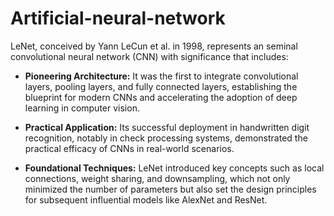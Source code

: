 # Artificial-neural-network
LeNet, conceived by Yann LeCun et al. in 1998, represents an seminal convolutional neural network (CNN) with significance that includes:

- **Pioneering Architecture:** It was the first to integrate convolutional layers, pooling layers, and fully connected layers, establishing the blueprint for modern CNNs and accelerating the adoption of deep learning in computer vision.
  
- **Practical Application:** Its successful deployment in handwritten digit recognition, notably in check processing systems, demonstrated the practical efficacy of CNNs in real-world scenarios.
  
- **Foundational Techniques:** LeNet introduced key concepts such as local connections, weight sharing, and downsampling, which not only minimized the number of parameters but also set the design principles for subsequent influential models like AlexNet and ResNet.
